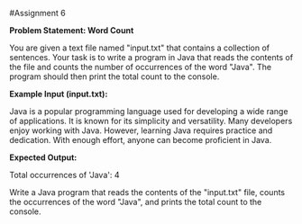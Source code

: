 #Assignment 6

**Problem Statement: Word Count**

You are given a text file named "input.txt" that contains a collection of sentences. Your task is to write a program in Java that reads the contents of the file and counts the number of occurrences of the word "Java". The program should then print the total count to the console.

**Example Input (input.txt):**


Java is a popular programming language used for developing a wide range of applications. It is known for its simplicity and versatility. Many developers enjoy working with Java. However, learning Java requires practice and dedication. With enough effort, anyone can become proficient in Java.


**Expected Output:**

Total occurrences of 'Java': 4


Write a Java program that reads the contents of the "input.txt" file, counts the occurrences of the word "Java", and prints the total count to the console.
